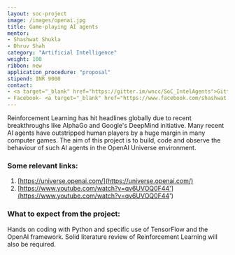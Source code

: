 ```yaml
---
layout: soc-project
image: /images/openai.jpg
title: Game-playing AI agents
mentor: 
- Shashwat Shukla
- Dhruv Shah
category: "Artificial Intelligence"
weight: 100
ribbon: new
application_procedure: "proposal"
stipend: INR 9000
contact:
- <a target="_blank" href="https://gitter.im/wncc/SoC_IntelAgents">Gitter</a>
- Facebook- <a target="_blank" href="https://www.facebook.com/shashwat.shukla.5203">Shashwat Shukla</a>, <a target="_blank" href="https://www.facebook.com/dhruv.ilesh">Dhruv Shah</a>
---
```


Reinforcement Learning has hit headlines globally due to recent breakthroughs like AlphaGo and Google's DeepMind initiative. Many recent AI agents have outstripped human players by a huge margin in many computer games.
The aim of this project is to build, code and observe the behaviour of such AI agents in the OpenAI Universe environment. 

<!--break-->

### Some relevant links:
1. [https://universe.openai.com/](https://universe.openai.com/)
2. [https://www.youtube.com/watch?v=qv6UVOQ0F44'](https://www.youtube.com/watch?v=qv6UVOQ0F44')

### What to expect from the project: 
Hands on coding with Python and specific use of TensorFlow and the OpenAI framework.
Solid literature review of Reinforcement Learning will also be required. 